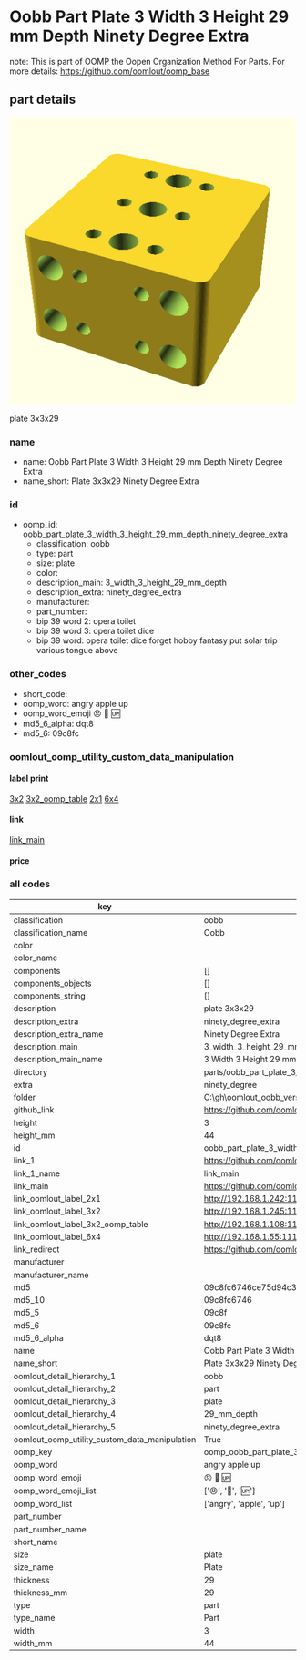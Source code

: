 # Oobb Part Plate 3 Width 3 Height 29 mm Depth Ninety Degree Extra  

note: This is part of OOMP the Oopen Organization Method For Parts. For more details: https://github.com/oomlout/oomp_base

##  part details
  

[![](3dpr.png)](3dpr.png)

plate 3x3x29



### name
* name: Oobb Part Plate 3 Width 3 Height 29 mm Depth Ninety Degree Extra
* name_short: Plate 3x3x29 Ninety Degree Extra
### id
* oomp_id: oobb_part_plate_3_width_3_height_29_mm_depth_ninety_degree_extra
  * classification: oobb
  * type: part
  * size: plate
  * color: 
  * description_main: 3_width_3_height_29_mm_depth
  * description_extra: ninety_degree_extra
  * manufacturer: 
  * part_number: 
  * bip 39 word 2: opera toilet
  * bip 39 word 3: opera toilet dice
  * bip 39 word: opera toilet dice forget hobby fantasy put solar trip various tongue above

### other_codes
* short_code: 
* oomp_word: angry apple up
* oomp_word_emoji :angry: :apple: :up:
* md5_6_alpha: dqt8
* md5_6: 09c8fc






### oomlout_oomp_utility_custom_data_manipulation
#### label print
[3x2](http://192.168.1.245:1112/?label=oomp%20dqt8)
[3x2_oomp_table](http://192.168.1.108:1112/?label=oomp%20dqt8)
[2x1](http://192.168.1.242:1112/?label=oomp%20dqt8)
[6x4](http://192.168.1.55:1112/?label=oomp%20dqt8)    

#### link

[link_main](https://github.com/oomlout/oomlout_oobb_version_4_generated_parts/tree/main/navigation_oomp/oobb/part/plate/3_width_3_height_29_mm_depth/ninety_degree_extra/part)                              

#### price







### all codes 
| key | value |  
| --- | --- |  
| classification | oobb |  
| classification_name | Oobb |  
| color |  |  
| color_name |  |  
| components | [] |  
| components_objects | [] |  
| components_string | [] |  
| description | plate 3x3x29 |  
| description_extra | ninety_degree_extra |  
| description_extra_name | Ninety Degree Extra |  
| description_main | 3_width_3_height_29_mm_depth |  
| description_main_name | 3 Width 3 Height 29 mm Depth |  
| directory | parts/oobb_part_plate_3_width_3_height_29_mm_depth_ninety_degree_extra |  
| extra | ninety_degree |  
| folder | C:\gh\oomlout_oobb_version_4_generated_parts\parts\oobb_part_plate_3_width_3_height_29_mm_depth_ninety_degree_extra |  
| github_link | https://github.com/oomlout/oomlout_oomp_part_src/tree/main/parts/oobb_part_plate_3_width_3_height_29_mm_depth_ninety_degree_extra |  
| height | 3 |  
| height_mm | 44 |  
| id | oobb_part_plate_3_width_3_height_29_mm_depth_ninety_degree_extra |  
| link_1 | https://github.com/oomlout/oomlout_oobb_version_4_generated_parts/tree/main/navigation_oomp/oobb/part/plate/3_width_3_height_29_mm_depth/ninety_degree_extra/part |  
| link_1_name | link_main |  
| link_main | https://github.com/oomlout/oomlout_oobb_version_4_generated_parts/tree/main/navigation_oomp/oobb/part/plate/3_width_3_height_29_mm_depth/ninety_degree_extra/part |  
| link_oomlout_label_2x1 | http://192.168.1.242:1112/?label=oomp%20dqt8 |  
| link_oomlout_label_3x2 | http://192.168.1.245:1112/?label=oomp%20dqt8 |  
| link_oomlout_label_3x2_oomp_table | http://192.168.1.108:1112/?label=oomp%20dqt8 |  
| link_oomlout_label_6x4 | http://192.168.1.55:1112/?label=oomp%20dqt8 |  
| link_redirect | https://github.com/oomlout/oomlout_oobb_version_4_generated_parts/tree/main/parts/oobb_plate_03_03_29_ex_ninety_degree |  
| manufacturer |  |  
| manufacturer_name |  |  
| md5 | 09c8fc6746ce75d94c3625b47af8f4da |  
| md5_10 | 09c8fc6746 |  
| md5_5 | 09c8f |  
| md5_6 | 09c8fc |  
| md5_6_alpha | dqt8 |  
| name | Oobb Part Plate 3 Width 3 Height 29 mm Depth Ninety Degree Extra |  
| name_short | Plate 3x3x29 Ninety Degree Extra |  
| oomlout_detail_hierarchy_1 | oobb |  
| oomlout_detail_hierarchy_2 | part |  
| oomlout_detail_hierarchy_3 | plate |  
| oomlout_detail_hierarchy_4 | 29_mm_depth |  
| oomlout_detail_hierarchy_5 | ninety_degree_extra |  
| oomlout_oomp_utility_custom_data_manipulation | True |  
| oomp_key | oomp_oobb_part_plate_3_width_3_height_29_mm_depth_ninety_degree_extra |  
| oomp_word | angry apple up |  
| oomp_word_emoji | :angry: :apple: :up: |  
| oomp_word_emoji_list | [':angry:', ':apple:', ':up:'] |  
| oomp_word_list | ['angry', 'apple', 'up'] |  
| part_number |  |  
| part_number_name |  |  
| short_name |  |  
| size | plate |  
| size_name | Plate |  
| thickness | 29 |  
| thickness_mm | 29 |  
| type | part |  
| type_name | Part |  
| width | 3 |  
| width_mm | 44 |  
